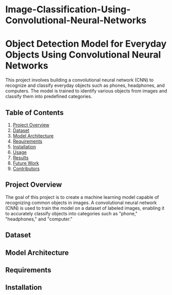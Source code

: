 # Image-Classification-Using-Convolutional-Neural-Networks
# Object Detection Model for Everyday Objects Using Convolutional Neural Networks

This project involves building a convolutional neural network (CNN) to recognize and classify everyday objects such as phones, headphones, and computers. The model is trained to identify various objects from images and classify them into predefined categories.

## Table of Contents
1. [Project Overview](#project-overview)
2. [Dataset](#dataset)
3. [Model Architecture](#model-architecture)
4. [Requirements](#requirements)
5. [Installation](#installation)
6. [Usage](#usage)
7. [Results](#results)
8. [Future Work](#future-work)
9. [Contributors](#contributors)

## Project Overview
The goal of this project is to create a machine learning model capable of recognizing common objects in images. A convolutional neural network (CNN) is used to train the model on a dataset of labeled images, enabling it to accurately classify objects into categories such as "phone," "headphones," and "computer."

## Dataset


## Model Architecture


## Requirements


## Installation

